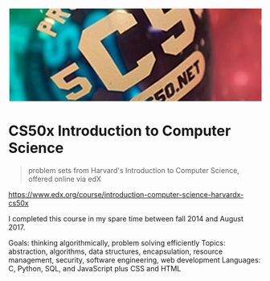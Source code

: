![cs50x logo](cs50-img.png)

# CS50x Introduction to Computer Science
> problem sets from Harvard's Introduction to Computer Science, offered online via edX

https://www.edx.org/course/introduction-computer-science-harvardx-cs50x

I completed this course in my spare time between fall 2014 and August 2017. 

Goals: thinking algorithmically, problem solving efficiently
Topics: abstraction, algorithms, data structures, encapsulation, resource management, security, software engineering, web development
Languages: C, Python, SQL, and JavaScript plus CSS and HTML
